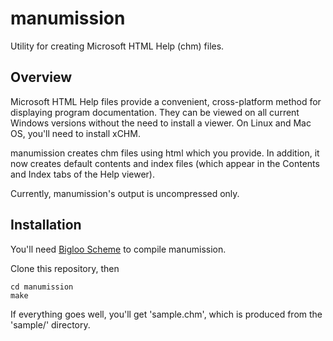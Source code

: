 # manumission
Utility for creating Microsoft HTML Help (chm) files.
## Overview
Microsoft HTML Help files provide a convenient, cross-platform method for displaying program documentation. They can be viewed on all current Windows versions without the need to install a viewer. On Linux and Mac OS, you'll need to install xCHM.

manumission creates chm files using html which you provide. In addition, it now creates default contents and index files (which appear in the Contents and Index tabs of the Help viewer).

Currently, manumission's output is uncompressed only.

## Installation
You'll need [Bigloo Scheme](https://www-sop.inria.fr/mimosa/fp/Bigloo/) to compile manumission.

Clone this repository, then
```
cd manumission
make
```

If everything goes well, you'll get 'sample.chm', which is produced from the 'sample/' directory.
